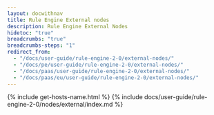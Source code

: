 ```yaml
---
layout: docwithnav
title: Rule Engine External nodes
description: Rule Engine External Nodes
hidetoc: "true"
breadcrumbs: "true"
breadcrumbs-steps: "1"
redirect_from:
  - "/docs/user-guide/rule-engine-2-0/external-nodes/"
  - "/docs/pe/user-guide/rule-engine-2-0/external-nodes/"
  - "/docs/paas/user-guide/rule-engine-2-0/external-nodes/"
  - "/docs/paas/eu/user-guide/rule-engine-2-0/external-nodes/"
---
```


{% include get-hosts-name.html %}
{% include docs/user-guide/rule-engine-2-0/nodes/external/index.md %}
